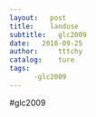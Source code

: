```yaml
---
layout:   post
title:    landuse
subtitle:   glc2009
date:   2018-09-25
author:     tttchy
catalog:    ture
tags:    
      -glc2009
---
```


#glc2009
